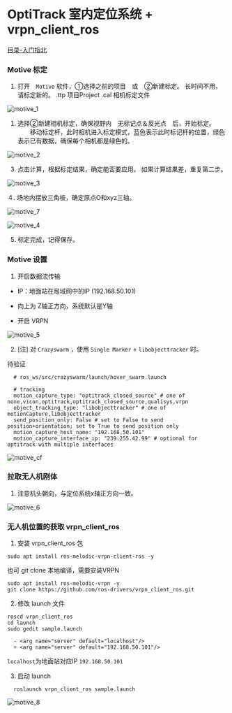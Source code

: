 
# OptiTrack 室内定位系统 + vrpn_client_ros

[目录-入门指北](./README.md)


### Motive 标定

  1. 打开　`Motive` 软件，①选择之前的项目　或　②新建标定。
  长时间不用，请标定新的。
  .ttp 项目Project
  .cal 相机标定文件

  ![motive_1](./img/motive_1.png)

  1. 选择②新建相机标定，确保视野内　无标记点＆反光点　后，开始标定。
  　　移动标定杆，此时相机进入标定模式，蓝色表示此时标记杆的位置，绿色表示已有数据，确保每个相机都是绿色的。

  ![motive_2](./img/motive_2.png)

  3. 点击计算，根据标定结果，确定能否要应用。
   如果计算结果差，重复第二步。

  ![motive_3](./img/motive_3.png)

  ４. 场地内摆放三角板，确定原点O和xyz三轴。

  ![motive_7](./img/motive_7.png)

  ![motive_4](./img/motive_4.png)

  5. 标定完成，记得保存。

### Motive 设置

  1. 开启数据流传输
   
  - IP：地面站在局域网中的IP (192.168.50.101)

  - 向上为 Z轴正方向，系统默认是Y轴

  - 开启 VRPN

  ![motive_5](./img/motive_5.png)

  2. [注] 对 `Crazyswarm` ，使用 `Single Marker` + `libobjecttracker` 时。
    
  待验证
    
  ```
    # ros_ws/src/crazyswarm/launch/hover_swarm.launch

    # tracking
    motion_capture_type: "optitrack_closed_source" # one of none,vicon,optitrack,optitrack_closed_source,qualisys,vrpn
    object_tracking_type: "libobjecttracker" # one of motionCapture,libobjecttracker
    send_position_only: False # set to False to send position+orientation; set to True to send position only
    motion_capture_host_name: "192.168.50.101"
    motion_capture_interface_ip: "239.255.42.99" # optional for optitrack with multiple interfaces
  ```

  ![motive_cf](./img/motive_cf.png)


### 拉取无人机刚体

  1. 注意机头朝向，与定位系统x轴正方向一致。
   
  ![motive_6](./img/motive_6.png)

### 无人机位置的获取 vrpn_client_ros

  1. 安装 vrpn_client_ros 包

  ```
  sudo apt install ros-melodic-vrpn-client-ros -y
  ```

  也可 git clone 本地编译，需要安装VRPN

  ```
  sudo apt install ros-melodic-vrpn -y
  git clone https://github.com/ros-drivers/vrpn_client_ros.git
  ```

  2. 修改 launch 文件

  ```
  roscd vrpn_client_ros
  cd launch
  sudo gedit sample.launch
  ```


  ```
    - <arg name="server" default="localhost"/>
    + <arg name="server" default="192.168.50.101"/>
  ```

  `localhost`为地面站对应IP `192.168.50.101`


  3. 启动 launch 
  
  ```
    roslaunch vrpn_client_ros sample.launch
  ```

  ![motive_8](./img/motive_8.png)